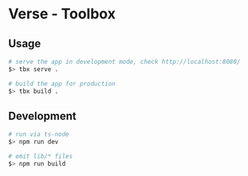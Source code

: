 # Verse - Toolbox

## Usage

```sh
# serve the app in development mode, check http://localhost:8080/
$> tbx serve .

# build the app for production
$> tbx build .
```

## Development

```sh
# run via ts-node
$> npm run dev

# emit lib/* files
$> npm run build
```
